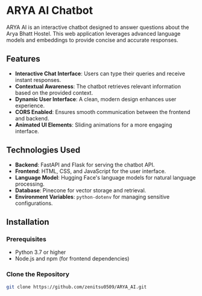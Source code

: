 # ARYA AI Chatbot

ARYA AI is an interactive chatbot designed to answer questions about the Arya Bhatt Hostel. This web application leverages advanced language models and embeddings to provide concise and accurate responses.

## Features

- **Interactive Chat Interface**: Users can type their queries and receive instant responses.
- **Contextual Awareness**: The chatbot retrieves relevant information based on the provided context.
- **Dynamic User Interface**: A clean, modern design enhances user experience.
- **CORS Enabled**: Ensures smooth communication between the frontend and backend.
- **Animated UI Elements**: Sliding animations for a more engaging interface.

## Technologies Used

- **Backend**: FastAPI and Flask for serving the chatbot API.
- **Frontend**: HTML, CSS, and JavaScript for the user interface.
- **Language Model**: Hugging Face's language models for natural language processing.
- **Database**: Pinecone for vector storage and retrieval.
- **Environment Variables**: `python-dotenv` for managing sensitive configurations.

## Installation

### Prerequisites

- Python 3.7 or higher
- Node.js and npm (for frontend dependencies)

### Clone the Repository

```bash
git clone https://github.com/zenitsu0509/ARYA_AI.git
